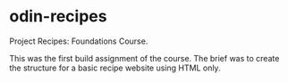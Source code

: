 # odin-recipes
Project Recipes: Foundations Course.

This was the first build assignment of the course. The brief was to create the structure for a basic recipe website using HTML only.
